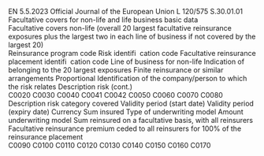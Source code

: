 EN  5.5.2023 Official Journal of the European Union L 120/575
 S.30.01.01  
Facultative covers for non-life and life business basic data  
Facultative covers non-life (overall 20 largest facultative reinsurance exposures plus the largest two in each line of business  if not covered by the largest 20)  
Reinsurance 
program 
code  Risk identifi ­
cation code  Facultative reinsurance 
placement identifi ­
cation code  Line of business for 
non-life  Indication of belonging 
to the 20 largest 
exposures  Finite reinsurance or 
similar arrangements  Proportional  Identification of the 
company/person to 
which the risk relates  Description 
risk  (cont.)  
C0020  C0030  C0040  C0041  C0042  C0050  C0060  C0070  C0080  
Description 
risk category 
covered  Validity 
period (start 
date)  Validity period (expiry 
date)  Currency  Sum insured  Type of underwriting 
model  Amount 
underwriting 
model  Sum reinsured on a 
facultative basis, with 
all reinsurers  Facultative 
reinsurance 
premium 
ceded to all 
reinsurers 
for 100% of 
the 
reinsurance 
placement  
C0090  C0100  C0110  C0120  C0130  C0140  C0150  C0160  C0170
